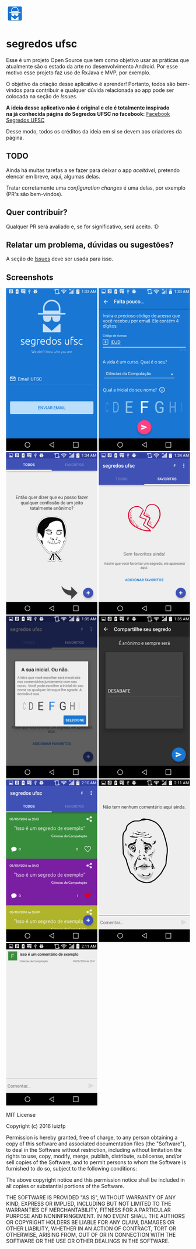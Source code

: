 
![Logo](/app/src/main/res/mipmap-mdpi/ic_launcher.png?raw=true "segredos ufsc")

# segredos ufsc
Esse é um projeto Open Source que tem como objetivo usar as práticas que atualmente são o estado da arte no desenvolvimento Android. 
Por esse motivo esse projeto faz uso de RxJava e MVP, por exemplo. 

O objetivo da criação desse aplicativo é aprender! Portanto, todos são bem-vindos para contribuir e qualquer dúvida relacionada ao app pode ser colocada na seção de <i>Issues</i>.

<b>A ideia desse aplicativo não é original e ele é totalmente inspirado  
na já conhecida página do Segredos UFSC no facebook:</b>
<a href="https://www.facebook.com/segredosuniversitarios/">Facebook Segredos UFSC</a>

Desse modo, todos os créditos da ideia em si se devem aos criadores da página.

TODO
------------
Ainda há muitas tarefas a se fazer para deixar o app <i>aceitável</i>, pretendo elencar em breve, aqui, algumas delas.

Tratar corretamente uma <i>configuration changes</i> é uma delas, por exemplo (PR's são bem-vindos).

Quer contribuir?
------------
Qualquer PR será avaliado e, se for significativo, será aceito. :D

Relatar um problema, dúvidas ou sugestões?
------------
A seção de <a href="https://github.com/luizfp/SegredosUfsc/issues">Issues</a> deve ser usada para isso.

Screenshots
------------
<img src="/art/Screenshot_2016-05-05-01-33-30.png?raw=true" width="250">
<img src="/art/Screenshot_2016-05-05-01-33-53.png?raw=true" width="250">
<img src="/art/Screenshot_2016-05-05-01-34-51.png?raw=true" width="250">
<img src="/art/Screenshot_2016-05-05-01-34-56.png?raw=true" width="250">
<img src="/art/Screenshot_2016-05-05-01-35-01.png?raw=true" width="250">
<img src="/art/Screenshot_2016-05-05-01-35-18.png?raw=true" width="250">
<img src="/art/Screenshot_2016-05-05-02-10-48.png?raw=true" width="250">
<img src="/art/Screenshot_2016-05-05-02-11-04.png?raw=true" width="250">
<img src="/art/Screenshot_2016-05-05-02-11-25.png?raw=true" width="250">


MIT License

Copyright (c) 2016 luizfp

Permission is hereby granted, free of charge, to any person obtaining a copy
of this software and associated documentation files (the "Software"), to deal
in the Software without restriction, including without limitation the rights
to use, copy, modify, merge, publish, distribute, sublicense, and/or sell
copies of the Software, and to permit persons to whom the Software is
furnished to do so, subject to the following conditions:

The above copyright notice and this permission notice shall be included in all
copies or substantial portions of the Software.

THE SOFTWARE IS PROVIDED "AS IS", WITHOUT WARRANTY OF ANY KIND, EXPRESS OR
IMPLIED, INCLUDING BUT NOT LIMITED TO THE WARRANTIES OF MERCHANTABILITY,
FITNESS FOR A PARTICULAR PURPOSE AND NONINFRINGEMENT. IN NO EVENT SHALL THE
AUTHORS OR COPYRIGHT HOLDERS BE LIABLE FOR ANY CLAIM, DAMAGES OR OTHER
LIABILITY, WHETHER IN AN ACTION OF CONTRACT, TORT OR OTHERWISE, ARISING FROM,
OUT OF OR IN CONNECTION WITH THE SOFTWARE OR THE USE OR OTHER DEALINGS IN THE
SOFTWARE.
